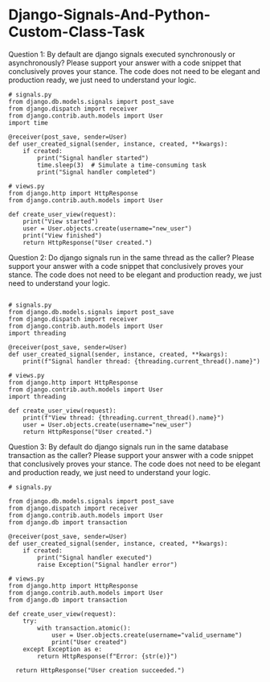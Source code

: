 # Django-Signals-And-Python-Custom-Class-Task

Question 1: By default are django signals executed synchronously or asynchronously? Please support your answer with a code snippet that conclusively proves your stance. The code does not need to be elegant and production ready, we just need to understand your logic.

```
# signals.py
from django.db.models.signals import post_save
from django.dispatch import receiver
from django.contrib.auth.models import User
import time

@receiver(post_save, sender=User)
def user_created_signal(sender, instance, created, **kwargs):
    if created:
        print("Signal handler started")
        time.sleep(3)  # Simulate a time-consuming task
        print("Signal handler completed")

# views.py
from django.http import HttpResponse
from django.contrib.auth.models import User

def create_user_view(request):
    print("View started")
    user = User.objects.create(username="new_user")
    print("View finished")
    return HttpResponse("User created.")

```

Question 2: Do django signals run in the same thread as the caller? Please support your answer with a code snippet that conclusively proves your stance. The code does not need to be elegant and production ready, we just need to understand your logic.

```

# signals.py
from django.db.models.signals import post_save
from django.dispatch import receiver
from django.contrib.auth.models import User
import threading

@receiver(post_save, sender=User)
def user_created_signal(sender, instance, created, **kwargs):
    print(f"Signal handler thread: {threading.current_thread().name}")

# views.py
from django.http import HttpResponse
from django.contrib.auth.models import User
import threading

def create_user_view(request):
    print(f"View thread: {threading.current_thread().name}")
    user = User.objects.create(username="new_user")
    return HttpResponse("User created.")
```

Question 3: By default do django signals run in the same database transaction as the caller? Please support your answer with a code snippet that conclusively proves your stance. The code does not need to be elegant and production ready, we just need to understand your logic.

```
# signals.py

from django.db.models.signals import post_save
from django.dispatch import receiver
from django.contrib.auth.models import User
from django.db import transaction

@receiver(post_save, sender=User)
def user_created_signal(sender, instance, created, **kwargs):
    if created:
        print("Signal handler executed")
        raise Exception("Signal handler error")

# views.py
from django.http import HttpResponse
from django.contrib.auth.models import User
from django.db import transaction

def create_user_view(request):
    try:
        with transaction.atomic():
            user = User.objects.create(username="valid_username")
            print("User created")
    except Exception as e:
        return HttpResponse(f"Error: {str(e)}")

  return HttpResponse("User creation succeeded.")

```
